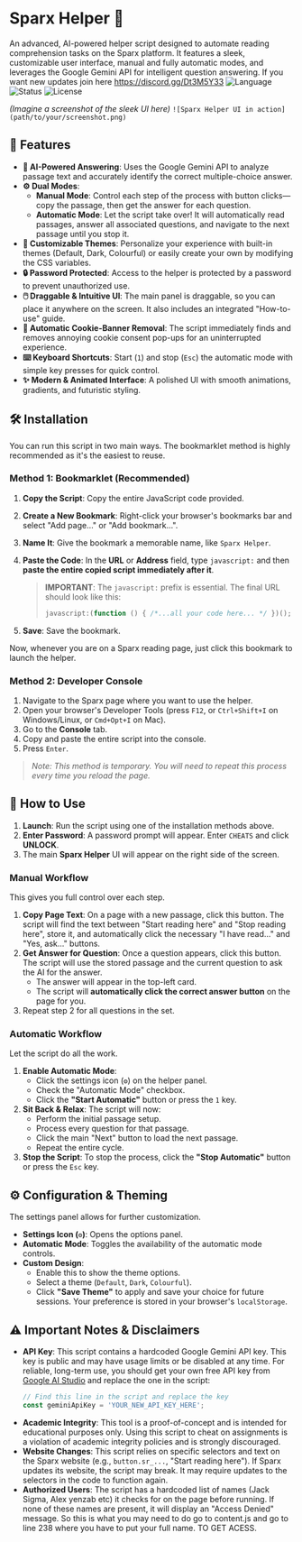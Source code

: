 # Sparx Helper 🚀

An advanced, AI-powered helper script designed to automate reading comprehension tasks on the Sparx platform. It features a sleek, customizable user interface, manual and fully automatic modes, and leverages the Google Gemini API for intelligent question answering.
If you want new updates join here https://discord.gg/Dt3M5Y33
![Language](https://img.shields.io/badge/Language-JavaScript-F7DF1E?style=for-the-badge&logo=javascript)
![Status](https://img.shields.io/badge/Status-Active-4C1?style=for-the-badge)
![License](https://img.shields.io/badge/License-MIT-blue.svg?style=for-the-badge)

*(Imagine a screenshot of the sleek UI here)*
`![Sparx Helper UI in action](path/to/your/screenshot.png)`

## 🌟 Features

*   **🤖 AI-Powered Answering**: Uses the Google Gemini API to analyze passage text and accurately identify the correct multiple-choice answer.
*   **⚙️ Dual Modes**:
    *   **Manual Mode**: Control each step of the process with button clicks—copy the passage, then get the answer for each question.
    *   **Automatic Mode**: Let the script take over! It will automatically read passages, answer all associated questions, and navigate to the next passage until you stop it.
*   **🎨 Customizable Themes**: Personalize your experience with built-in themes (Default, Dark, Colourful) or easily create your own by modifying the CSS variables.
*   **🔒 Password Protected**: Access to the helper is protected by a password to prevent unauthorized use.
*   **🖱️ Draggable & Intuitive UI**: The main panel is draggable, so you can place it anywhere on the screen. It also includes an integrated "How-to-use" guide.
*   **🍪 Automatic Cookie-Banner Removal**: The script immediately finds and removes annoying cookie consent pop-ups for an uninterrupted experience.
*   **⌨️ Keyboard Shortcuts**: Start (`1`) and stop (`Esc`) the automatic mode with simple key presses for quick control.
*   **✨ Modern & Animated Interface**: A polished UI with smooth animations, gradients, and futuristic styling.

## 🛠️ Installation

You can run this script in two main ways. The bookmarklet method is highly recommended as it's the easiest to reuse.

### Method 1: Bookmarklet (Recommended)

1.  **Copy the Script**: Copy the entire JavaScript code provided.
2.  **Create a New Bookmark**: Right-click your browser's bookmarks bar and select "Add page..." or "Add bookmark...".
3.  **Name It**: Give the bookmark a memorable name, like `Sparx Helper`.
4.  **Paste the Code**: In the **URL** or **Address** field, type `javascript:` and then **paste the entire copied script immediately after it**.

    > **IMPORTANT**: The `javascript:` prefix is essential. The final URL should look like this:
    > ```javascript
    > javascript:(function () { /*...all your code here... */ })();
    > ```

5.  **Save**: Save the bookmark.

Now, whenever you are on a Sparx reading page, just click this bookmark to launch the helper.

### Method 2: Developer Console

1.  Navigate to the Sparx page where you want to use the helper.
2.  Open your browser's Developer Tools (press `F12`, or `Ctrl+Shift+I` on Windows/Linux, or `Cmd+Opt+I` on Mac).
3.  Go to the **Console** tab.
4.  Copy and paste the entire script into the console.
5.  Press `Enter`.

> *Note: This method is temporary. You will need to repeat this process every time you reload the page.*

## 🚀 How to Use

1.  **Launch**: Run the script using one of the installation methods above.
2.  **Enter Password**: A password prompt will appear. Enter `CHEATS` and click **UNLOCK**.
3.  The main **Sparx Helper** UI will appear on the right side of the screen.

### Manual Workflow

This gives you full control over each step.

1.  **Copy Page Text**: On a page with a new passage, click this button. The script will find the text between "Start reading here" and "Stop reading here", store it, and automatically click the necessary "I have read..." and "Yes, ask..." buttons.
2.  **Get Answer for Question**: Once a question appears, click this button. The script will use the stored passage and the current question to ask the AI for the answer.
    *   The answer will appear in the top-left card.
    *   The script will **automatically click the correct answer button** on the page for you.
3.  Repeat step 2 for all questions in the set.

### Automatic Workflow

Let the script do all the work.

1.  **Enable Automatic Mode**:
    *   Click the settings icon (`⚙️`) on the helper panel.
    *   Check the "Automatic Mode" checkbox.
    *   Click the **"Start Automatic"** button or press the `1` key.
2.  **Sit Back & Relax**: The script will now:
    *   Perform the initial passage setup.
    *   Process every question for that passage.
    *   Click the main "Next" button to load the next passage.
    *   Repeat the entire cycle.
3.  **Stop the Script**: To stop the process, click the **"Stop Automatic"** button or press the `Esc` key.

## ⚙️ Configuration & Theming

The settings panel allows for further customization.

*   **Settings Icon (`⚙️`)**: Opens the options panel.
*   **Automatic Mode**: Toggles the availability of the automatic mode controls.
*   **Custom Design**:
    *   Enable this to show the theme options.
    *   Select a theme (`Default`, `Dark`, `Colourful`).
    *   Click **"Save Theme"** to apply and save your choice for future sessions. Your preference is stored in your browser's `localStorage`.

## ⚠️ Important Notes & Disclaimers

*   **API Key**: This script contains a hardcoded Google Gemini API key. This key is public and may have usage limits or be disabled at any time. For reliable, long-term use, you should get your own free API key from [Google AI Studio](https://aistudio.google.com/app/apikey) and replace the one in the script:
    ```javascript
    // Find this line in the script and replace the key
    const geminiApiKey = 'YOUR_NEW_API_KEY_HERE';
    ```
*   **Academic Integrity**: This tool is a proof-of-concept and is intended for educational purposes only. Using this script to cheat on assignments is a violation of academic integrity policies and is strongly discouraged.
*   **Website Changes**: This script relies on specific selectors and text on the Sparx website (e.g., `button.sr_...`, "Start reading here"). If Sparx updates its website, the script may break. It may require updates to the selectors in the code to function again.
*   **Authorized Users**: The script has a hardcoded list of names (Jack Sigma, Alex yenzab etc) it checks for on the page before running. If none of these names are present, it will display an "Access Denied" message.
So this is what  you may need to do go to content.js and go to line 238 where you have to put your full name. TO GET ACESS.

